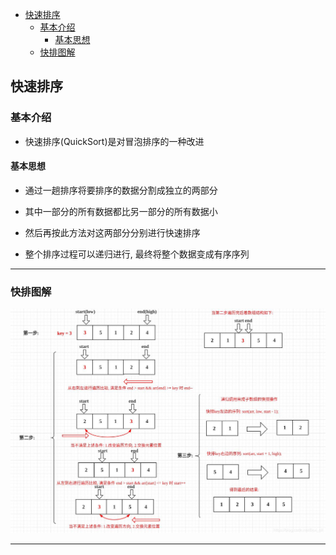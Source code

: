 <!-- TOC -->

- [快速排序](#快速排序)
    - [基本介绍](#基本介绍)
        - [基本思想](#基本思想)
    - [快排图解](#快排图解)

<!-- /TOC -->

## 快速排序
### 基本介绍
- 快速排序(QuickSort)是对冒泡排序的一种改进

#### 基本思想  
- 通过一趟排序将要排序的数据分割成独立的两部分

- 其中一部分的所有数据都比另一部分的所有数据小

- 然后再按此方法对这两部分分别进行快速排序

- 整个排序过程可以递归进行, 最终将整个数据变成有序序列

****
### 快排图解
![图解快排](../99.images/2020-05-18-09-48-38.png)

****
